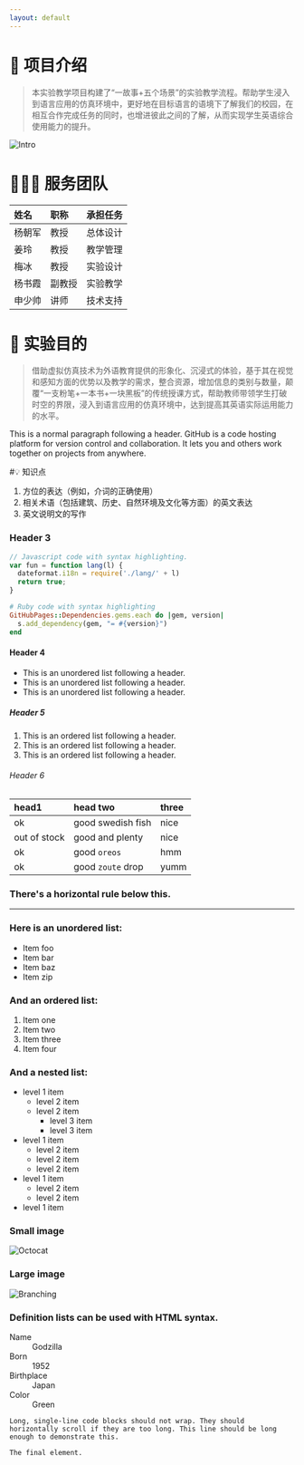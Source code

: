 ```yaml
---
layout: default
---
```

# 📌 项目介绍

>本实验教学项目构建了“一故事+五个场景”的实验教学流程。帮助学生浸入到语言应用的仿真环境中，更好地在目标语言的语境下了解我们的校园，在相互合作完成任务的同时，也增进彼此之间的了解，从而实现学生英语综合使用能力的提升。


![Intro](https://eric-mei.github.io/mr/assets/img/Intro.png)





# 👨🏻‍🎓 服务团队

| 姓名        | 职称          | 承担任务 |
|:-------------|:------------------|:------|
| 杨朝军        | 教授 | 总体设计     |
| 姜玲 | 教授   | 教学管理  |
| 梅冰          | 教授 | 实验设计  |
| 杨书霞         | 副教授 | 实验教学  |
| 申少帅          | 讲师 | 技术支持  |



# 🚩 实验目的

>借助虚拟仿真技术为外语教育提供的形象化、沉浸式的体验，基于其在视觉和感知方面的优势以及教学的需求，整合资源，增加信息的类别与数量，颠覆“一支粉笔+一本书+一块黑板”的传统授课方式，帮助教师带领学生打破时空的界限，浸入到语言应用的仿真环境中，达到提高其英语实际运用能力的水平。


This is a normal paragraph following a header. GitHub is a code hosting platform for version control and collaboration. It lets you and others work together on projects from anywhere.

#💡 知识点

1. 方位的表达（例如，介词的正确使用）
2. 相关术语（包括建筑、历史、自然环境及文化等方面）的英文表达
3. 英文说明文的写作

### Header 3

```js
// Javascript code with syntax highlighting.
var fun = function lang(l) {
  dateformat.i18n = require('./lang/' + l)
  return true;
}
```

```ruby
# Ruby code with syntax highlighting
GitHubPages::Dependencies.gems.each do |gem, version|
  s.add_dependency(gem, "= #{version}")
end
```

#### Header 4

*   This is an unordered list following a header.
*   This is an unordered list following a header.
*   This is an unordered list following a header.

##### Header 5

1.  This is an ordered list following a header.
2.  This is an ordered list following a header.
3.  This is an ordered list following a header.

###### Header 6

| head1        | head two          | three |
|:-------------|:------------------|:------|
| ok           | good swedish fish | nice  |
| out of stock | good and plenty   | nice  |
| ok           | good `oreos`      | hmm   |
| ok           | good `zoute` drop | yumm  |

### There's a horizontal rule below this.

* * *

### Here is an unordered list:

*   Item foo
*   Item bar
*   Item baz
*   Item zip

### And an ordered list:

1.  Item one
1.  Item two
1.  Item three
1.  Item four

### And a nested list:

- level 1 item
  - level 2 item
  - level 2 item
    - level 3 item
    - level 3 item
- level 1 item
  - level 2 item
  - level 2 item
  - level 2 item
- level 1 item
  - level 2 item
  - level 2 item
- level 1 item

### Small image

![Octocat](https://github.githubassets.com/images/icons/emoji/octocat.png)

### Large image

![Branching](https://guides.github.com/activities/hello-world/branching.png)


### Definition lists can be used with HTML syntax.

<dl>
<dt>Name</dt>
<dd>Godzilla</dd>
<dt>Born</dt>
<dd>1952</dd>
<dt>Birthplace</dt>
<dd>Japan</dd>
<dt>Color</dt>
<dd>Green</dd>
</dl>

```
Long, single-line code blocks should not wrap. They should horizontally scroll if they are too long. This line should be long enough to demonstrate this.
```

```
The final element.
```
